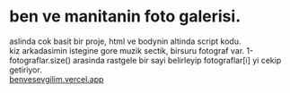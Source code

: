 # ben ve manitanin foto galerisi.
aslinda cok basit bir proje, html ve bodynin altinda script kodu.<br>
kiz arkadasimin istegine gore muzik sectik, birsuru fotograf var. 1-fotograflar.size() arasinda rastgele bir sayi belirleyip fotograflar[i] yi cekip getiriyor.<br>
[benvesevgilim.vercel.app](https://benvesevgilim.vercel.app/)
